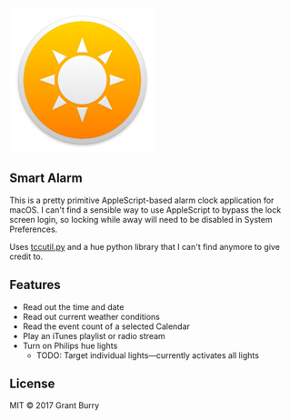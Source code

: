 ![Icon](Smart%20Alarm.app/Contents/Resources/icon.png)

Smart Alarm
-------
This is a pretty primitive AppleScript-based alarm clock application for macOS. I can't find a sensible way to use AppleScript to bypass the lock screen login, so locking while away will need to be disabled in System Preferences.

Uses [tccutil.py](https://github.com/jacobsalmela/tccutil) and a hue python library that I can't find anymore to give credit to.

Features
-------
- Read out the time and date
- Read out current weather conditions
- Read the event count of a selected Calendar
- Play an iTunes playlist or radio stream
- Turn on Philips hue lights
    - TODO: Target individual lights—currently activates all lights

License
-------
MIT © 2017 Grant Burry
